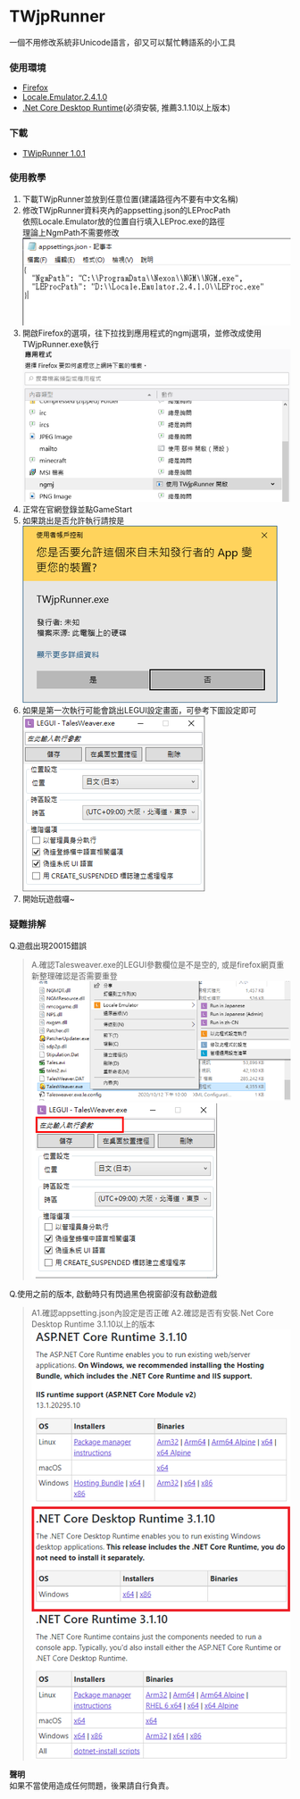 # TWjpRunner
一個不用修改系統非Unicode語言，卻又可以幫忙轉語系的小工具

### **使用環境**
* [Firefox](https://www.mozilla.org/zh-TW/firefox/new/)
* [Locale.Emulator.2.4.1.0](https://xupefei.github.io/Locale-Emulator/)
* [.Net Core Desktop Runtime](https://dotnet.microsoft.com/download/dotnet-core/3.1)(必須安裝, 推薦3.1.10以上版本)

### **下載**
* [TWjpRunner 1.0.1](https://github.com/hawiliu/TWjpRunner/blob/master/Upload/TWjpRunner.zip?raw=true)

### **使用教學**
1. 下載TWjpRunner並放到任意位置(建議路徑內不要有中文名稱)
2. 修改TWjpRunner資料夾內的appsetting.json的LEProcPath  
依照Locale.Emulator放的位置自行填入LEProc.exe的路徑  
理論上NgmPath不需要修改  
![image](https://raw.githubusercontent.com/hawiliu/TWjpRunner/master/Upload/Image/appsetting.PNG)
3. 開啟Firefox的選項，往下拉找到應用程式的ngmj選項，並修改成使用TWjpRunner.exe執行  
![image](https://raw.githubusercontent.com/hawiliu/TWjpRunner/master/Upload/Image/ngmj.PNG)
4. 正常在官網登錄並點GameStart
5. 如果跳出是否允許執行請按是  
![image](https://raw.githubusercontent.com/hawiliu/TWjpRunner/master/Upload/Image/Yes.PNG)
6. 如果是第一次執行可能會跳出LEGUI設定畫面，可參考下圖設定即可  
![image](https://raw.githubusercontent.com/hawiliu/TWjpRunner/master/Upload/Image/LEGUI.PNG)
7. 開始玩遊戲囉~

### **疑難排解**
Q.遊戲出現20015錯誤
>A.確認Talesweaver.exe的LEGUI參數欄位是不是空的, 或是firefox網頁重新整理確認是否需要重登
>![image](https://raw.githubusercontent.com/hawiliu/TWjpRunner/master/Upload/Image/Setting.png)
>![image](https://raw.githubusercontent.com/hawiliu/TWjpRunner/master/Upload/Image/Check.png)

Q.使用之前的版本, 啟動時只有閃過黑色視窗卻沒有啟動遊戲
>A1.確認appsetting.json內設定是否正確
>A2.確認是否有安裝.Net Core Desktop Runtime 3.1.10以上的版本
>![image](https://raw.githubusercontent.com/hawiliu/TWjpRunner/master/Upload/Image/aspnetcore.PNG)

**聲明**  
如果不當使用造成任何問題，後果請自行負責。
